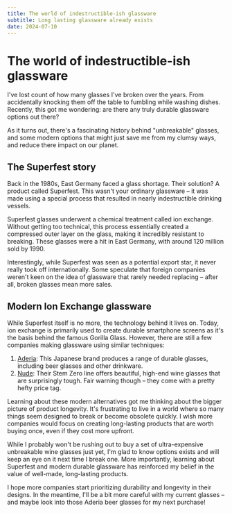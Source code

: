 ```yaml
---
title: The world of indestructible-ish glassware
subtitle: Long lasting glassware already exists
date: 2024-07-10
---
```


# The world of indestructible-ish glassware

I've lost count of how many glasses I've broken over the years. From accidentally knocking them off the table to fumbling while washing dishes. Recently, this got me wondering: are there any truly durable glassware options out there?

As it turns out, there's a fascinating history behind "unbreakable" glasses, and some modern options that might just save me from my clumsy ways, and reduce there impact on our planet.

## The Superfest story

Back in the 1980s, East Germany faced a glass shortage. Their solution? A product called Superfest. This wasn't your ordinary glassware – it was made using a special process that resulted in nearly indestructible drinking vessels.

Superfest glasses underwent a chemical treatment called ion exchange. Without getting too technical, this process essentially created a compressed outer layer on the glass, making it incredibly resistant to breaking. These glasses were a hit in East Germany, with around 120 million sold by 1990.

Interestingly, while Superfest was seen as a potential export star, it never really took off internationally. Some speculate that foreign companies weren't keen on the idea of glassware that rarely needed replacing – after all, broken glasses mean more sales.

## Modern Ion Exchange glassware

While Superfest itself is no more, the technology behind it lives on. Today, ion exchange is primarily used to create durable smartphone screens as it's the basis behind the famous Gorilla Glass. However, there are still a few companies making glassware using similar techniques:

1. [Aderia](https://www.ishizuka-glass.com/product/): This Japanese brand produces a range of durable glasses, including beer glasses and other drinkware.
2. [Nude](https://eu.nudeglass.com/collections/stem-zero): Their Stem Zero line offers beautiful, high-end wine glasses that are surprisingly tough. Fair warning though – they come with a pretty hefty price tag.

Learning about these modern alternatives got me thinking about the bigger picture of product longevity. It's frustrating to live in a world where so many things seem designed to break or become obsolete quickly. I wish more companies would focus on creating long-lasting products that are worth buying once, even if they cost more upfront.

While I probably won't be rushing out to buy a set of ultra-expensive unbreakable wine glasses just yet, I'm glad to know options exists and will keep an eye on it next time I break one. More importantly, learning about Superfest and modern durable glassware has reinforced my belief in the value of well-made, long-lasting products.

I hope more companies start prioritizing durability and longevity in their designs. In the meantime, I'll be a bit more careful with my current glasses – and maybe look into those Aderia beer glasses for my next purchase!
